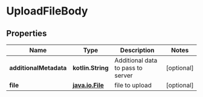 
# UploadFileBody

## Properties
Name | Type | Description | Notes
------------ | ------------- | ------------- | -------------
**additionalMetadata** | **kotlin.String** | Additional data to pass to server |  [optional]
**file** | [**java.io.File**](java.io.File.md) | file to upload |  [optional]



